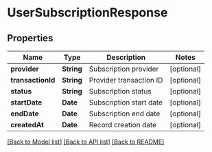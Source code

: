 # UserSubscriptionResponse

## Properties
Name | Type | Description | Notes
------------ | ------------- | ------------- | -------------
**provider** | **String** | Subscription provider | [optional]
**transactionId** | **String** | Provider transaction ID | [optional]
**status** | **String** | Subscription status | [optional]
**startDate** | **Date** | Subscription start date | [optional]
**endDate** | **Date** | Subscription end date | [optional]
**createdAt** | **Date** | Record creation date | [optional]

[[Back to Model list]](../README.md#documentation-for-models) [[Back to API list]](../README.md#documentation-for-api-endpoints) [[Back to README]](../README.md)
